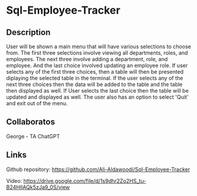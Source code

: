 # Sql-Employee-Tracker

## Description
User will be shown a main menu that will have various selections to choose from. The first three selections involve viewing all departments, roles, and employees. The next three involve adding a department, role, and employee. And the last choice involved updating an employee role. If user selects any of the first three choices, then a table will then be presented diplaying the selected table in the terminal. If the user selects any of the next three choices then the data will be added to the table and the table then displayed as well. If User selects the last choice then the table will be updated and displayed as well. The user also has an option to select 'Quit' and exit out of the menu. 

## Collaboratos
George - TA
ChatGPT

## Links
Github repository: https://github.com/Ali-Aldawoodi/Sql-Employee-Tracker

Video: https://drive.google.com/file/d/1s9dhr2Zo2HS_tu-B24HIlAQk5zJa9_0S/view
